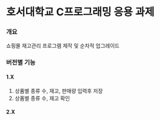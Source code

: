 # 호서대학교 C프로그래밍 응용 과제

### 개요
쇼핑몰 재고관리 프로그램 제작 및 순차적 업그레이드

### 버전별 기능
#### 1.X
1. 상품별 종류 수, 재고, 판매량 입력후 저장
2. 상품별 종류 수, 재고 확인
#### 2.X
